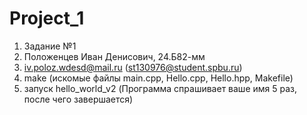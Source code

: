 # Project_1
1. Задание №1
2. Положенцев Иван Денисович, 24.Б82-мм
3. iv.poloz.wdesd@mail.ru (st130976@student.spbu.ru)
4. make (искомые файлы main.cpp, Hello.cpp, Hello.hpp, Makefile)
5. запуск hello_world_v2 (Программа спрашивает ваше имя 5 раз, после чего завершается)
